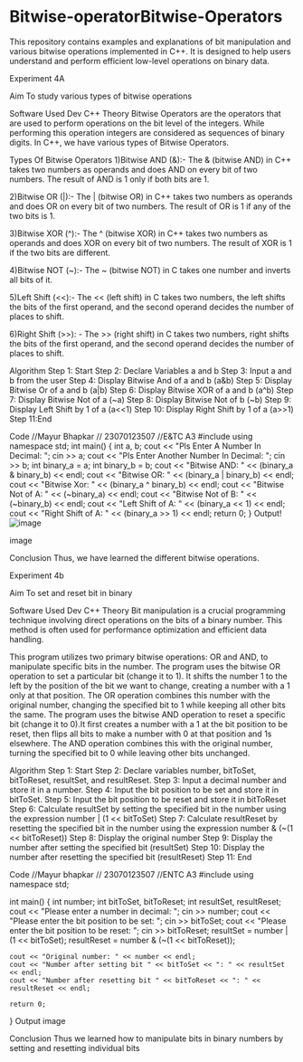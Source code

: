 # Bitwise-operatorBitwise-Operators
This repository contains examples and explanations of bit manipulation and various bitwise operations implemented in C++. It is designed to help users understand and perform efficient low-level operations on binary data.


Experiment 4A


Aim
To study various types of bitwise operations

Software Used
Dev C++
Theory
Bitwise Operators are the operators that are used to perform operations on the bit level of the integers. While performing this operation integers are considered as sequences of binary digits. In C++, we have various types of Bitwise Operators.


Types Of Bitwise Operators
1)Bitwise AND (&):- The & (bitwise AND) in C++ takes two numbers as operands and does AND on every bit of two numbers. The result of AND is 1 only if both bits are 1.

2)Bitwise OR (|):- The | (bitwise OR) in C++ takes two numbers as operands and does OR on every bit of two numbers. The result of OR is 1 if any of the two bits is 1.

3)Bitwise XOR (^):- The ^ (bitwise XOR) in C++ takes two numbers as operands and does XOR on every bit of two numbers. The result of XOR is 1 if the two bits are different.

4)Bitwise NOT (~):- The ~ (bitwise NOT) in C takes one number and inverts all bits of it.

5)Left Shift (<<):- The << (left shift) in C takes two numbers, the left shifts the bits of the first operand, and the second operand decides the number of places to shift.

6)Right Shift (>>): - The >> (right shift) in C takes two numbers, right shifts the bits of the first operand, and the second operand decides the number of places to shift.


Algorithm
Step 1: Start
Step 2: Declare Variables a and b
Step 3: Input a and b from the user
Step 4: Display Bitwise And of a and b (a&b)
Step 5: Display Bitwise Or of a and b (a|b)
Step 6: Display Bitwise XOR of a and b (a^b)
Step 7: Display Bitwise Not of a (~a)
Step 8: Display Bitwise Not of b (~b)
Step 9: Display Left Shift by 1 of a (a<<1)
Step 10: Display Right Shift by 1 of a (a>>1)
Step 11:End

Code
//Mayur Bhapkar
// 23070123507
//E&TC A3
#include <iostream>
using namespace std;
int main() {
    int a, b;
    cout << "Pls Enter A Number In Decimal: ";
    cin >> a;
    cout << "Pls Enter Another Number In Decimal: ";
    cin >> b;
    int binary_a = a;
    int binary_b = b;
    cout << "Bitwise AND: " << (binary_a & binary_b) << endl;
    cout << "Bitwise OR: " << (binary_a | binary_b) << endl;
    cout << "Bitwise Xor: " << (binary_a ^ binary_b) << endl;
    cout << "Bitwise Not of A: " << (~binary_a) << endl;
    cout << "Bitwise Not of B: " << (~binary_b) << endl;
    cout << "Left Shift of A: " << (binary_a << 1) << endl;
    cout << "Right Shift of A: " << (binary_a >> 1) << endl;
    return 0;
}
Output!
![image](https://github.com/user-attachments/assets/a51c0fa6-d907-4ea5-9c27-74b6f65b1f67)

image

Conclusion
Thus, we have learned the different bitwise operations.



Experiment 4b


Aim
To set and reset bit in binary

Software Used
Dev C++
Theory
Bit manipulation is a crucial programming technique involving direct operations on the bits of a binary number. This method is often used for performance optimization and efficient data handling.

This program utilizes two primary bitwise operations: OR and AND, to manipulate specific bits in the number. The program uses the bitwise OR operation to set a particular bit (change it to 1). It shifts the number 1 to the left by the position of the bit we want to change, creating a number with a 1 only at that position. The OR operation combines this number with the original number, changing the specified bit to 1 while keeping all other bits the same. The program uses the bitwise AND operation to reset a specific bit (change it to 0).It first creates a number with a 1 at the bit position to be reset, then flips all bits to make a number with 0 at that position and 1s elsewhere. The AND operation combines this with the original number, turning the specified bit to 0 while leaving other bits unchanged.

Algorithm
Step 1: Start
Step 2: Declare variables number, bitToSet, bitToReset, resultSet, and resultReset.
Step 3: Input a decimal number and store it in a number.
Step 4: Input the bit position to be set and store it in bitToSet.
Step 5: Input the bit position to be reset and store it in bitToReset
Step 6: Calculate resultSet by setting the specified bit in the number using the expression number | (1 << bitToSet)
Step 7: Calculate resultReset by resetting the specified bit in the number using the expression number & (~(1 << bitToReset))
Step 8: Display the original number
Step 9: Display the number after setting the specified bit (resultSet)
Step 10: Display the number after resetting the specified bit (resultReset)
Step 11: End

Code
//Mayur bhapkar 
// 23070123507
//ENTC A3
#include <iostream>
using namespace std;

int main() {
    int number;
    int bitToSet, bitToReset;
    int resultSet, resultReset;
    cout << "Please enter a number in decimal: ";
    cin >> number;
    cout << "Please enter the bit position to be set: ";
    cin >> bitToSet;
    cout << "Please enter the bit position to be reset: ";
    cin >> bitToReset;
    resultSet = number | (1 << bitToSet);
    resultReset = number & (~(1 << bitToReset));

    cout << "Original number: " << number << endl;
    cout << "Number after setting bit " << bitToSet << ": " << resultSet << endl;
    cout << "Number after resetting bit " << bitToReset << ": " << resultReset << endl;

    return 0;
}
Output
image

Conclusion
Thus we learned how to manipulate bits in binary numbers by setting and resetting individual bits
